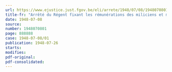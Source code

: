 ```yaml
---
url: https://www.ejustice.just.fgov.be/eli/arrete/1948/07/08/1948070801/justel
title-fr: "Arrêté du Régent fixant les rémunérations des miliciens et matelots volontaires de la Force navale"
date: 1948-07-08
source:
number: 1948070801
page: 888888
case: 1948-07-08/01
publication: 1948-07-26
starts:
modifies:
pdf-original:
pdf-consolidated:
---
```


